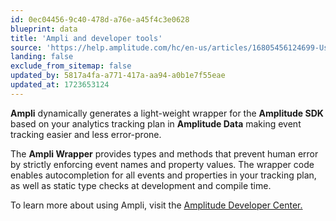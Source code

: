 ```yaml
---
id: 0ec04456-9c40-478d-a76e-a45f4c3e0628
blueprint: data
title: 'Ampli and developer tools'
source: 'https://help.amplitude.com/hc/en-us/articles/16805456124699-Use-Ampli'
landing: false
exclude_from_sitemap: false
updated_by: 5817a4fa-a771-417a-aa94-a0b1e7f55eae
updated_at: 1723653124
---
```

**Ampli** dynamically generates a light-weight wrapper for the **Amplitude SDK** based on your analytics tracking plan in **Amplitude Data** making event tracking easier and less error-prone.

The **Ampli Wrapper** provides types and methods that prevent human error by strictly enforcing event names and property values. The wrapper code enables autocompletion for all events and properties in your tracking plan, as well as static type checks at development and compile time.

To learn more about using Ampli, visit the [Amplitude Developer Center.](https://www.docs.developers.amplitude.com/data/ampli/)